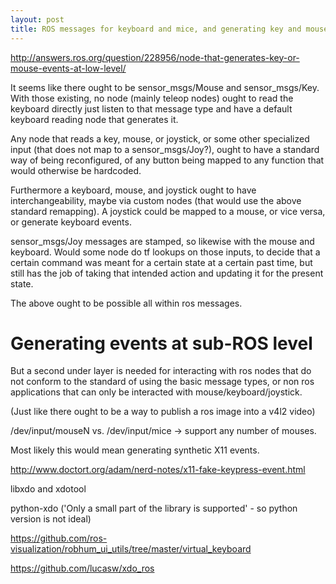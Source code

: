 ```yaml
---
layout: post
title: ROS messages for keyboard and mice, and generating key and mouse events at X11 level
---
```


http://answers.ros.org/question/228956/node-that-generates-key-or-mouse-events-at-low-level/

It seems like there ought to be sensor_msgs/Mouse and sensor_msgs/Key.
With those existing, no node (mainly teleop nodes) ought to read the keyboard directly just listen to that message type and have a default keyboard reading node that generates it.

Any node that reads a key, mouse, or joystick, or some other specialized input (that does not map to a sensor_msgs/Joy?), ought to have a standard way of being reconfigured, of any button being mapped to any function that would otherwise be hardcoded.

Furthermore a keyboard, mouse, and joystick ought to have interchangeability, maybe via custom nodes (that would use the above standard remapping).
A joystick could be mapped to a mouse, or vice versa, or generate keyboard events.

sensor_msgs/Joy messages are stamped, so likewise with the mouse and keyboard.
Would some node do tf lookups on those inputs, to decide that a certain command was meant for a certain state at a certain past time, but still has the job of taking that intended action and updating it for the present state.

The above ought to be possible all within ros messages.

# Generating events at sub-ROS level

But a second under layer is needed for interacting with ros nodes that do not conform to the standard of using the basic message types, or non ros applications that can only be interacted with mouse/keyboard/joystick.

(Just like there ought to be a way to publish a ros image into a v4l2 video)

/dev/input/mouseN vs. /dev/input/mice -> support any number of mouses.

Most likely this would mean generating synthetic X11 events.

http://www.doctort.org/adam/nerd-notes/x11-fake-keypress-event.html

libxdo and xdotool

python-xdo ('Only a small part of the library is supported' - so python version is not ideal)

https://github.com/ros-visualization/robhum_ui_utils/tree/master/virtual_keyboard

https://github.com/lucasw/xdo_ros
